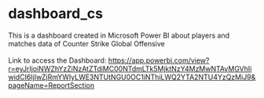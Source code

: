 # dashboard_cs
This is a dashboard created in Microsoft Power BI about players and matches data of Counter Strike Global Offensive<br><br>
Link to access the Dashboard: https://app.powerbi.com/view?r=eyJrIjoiNWZhYzZiNzAtZTdiMC00NTdmLTk5MjktNzY4MzMwNTAyMGVhIiwidCI6IjIwZjRmYWIyLWE3NTUtNGU0OC1iNThiLWQ2YTA2NTU4YzQzMiJ9&pageName=ReportSection
